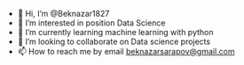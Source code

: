 - 👋 Hi, I’m @Beknazar1827
- 👀 I’m interested in position Data Science
- 🌱 I’m currently learning machine learning with python
- 💞️ I’m looking to collaborate on Data science projects
- 📫 How to reach me by email beknazarsarapov@gmail.com

<!---
Beknazar1827/Beknazar1827 is a ✨ special ✨ repository because its `README.md` (this file) appears on your GitHub profile.
You can click the Preview link to take a look at your changes.
--->
